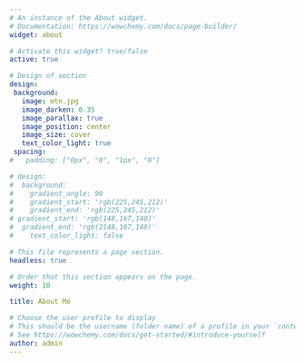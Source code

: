 ```yaml
---
# An instance of the About widget.
# Documentation: https://wowchemy.com/docs/page-builder/
widget: about

# Activate this widget? true/false
active: true

# Design of section
design:
 background:
   image: mtn.jpg
   image_darken: 0.35
   image_parallax: true
   image_position: center
   image_size: cover
   text_color_light: true
 spacing:
#   padding: ["0px", "0", "1px", "0"]

# design:
#  background:
#    gradient_angle: 90
#    gradient_start: 'rgb(225,245,212)'
#    gradient_end: 'rgb(225,245,212)'
# gradient_start: 'rgb(148,167,140)'
#  gradient_end: 'rgb(2148,167,140)'
#    text_color_light: false 

# This file represents a page section.
headless: true

# Order that this section appears on the page.
weight: 10

title: About Me

# Choose the user profile to display
# This should be the username (folder name) of a profile in your `content/authors/` folder.
# See https://wowchemy.com/docs/get-started/#introduce-yourself
author: admin
---
```

